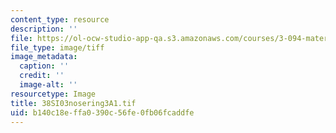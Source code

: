 ```yaml
---
content_type: resource
description: ''
file: https://ol-ocw-studio-app-qa.s3.amazonaws.com/courses/3-094-materials-in-human-experience-spring-2004/b140c18effa0390c56fe0fb06fcaddfe_38SI03nosering3A1.tif
file_type: image/tiff
image_metadata:
  caption: ''
  credit: ''
  image-alt: ''
resourcetype: Image
title: 38SI03nosering3A1.tif
uid: b140c18e-ffa0-390c-56fe-0fb06fcaddfe
---
```

